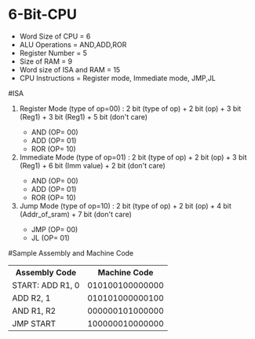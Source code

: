 # 6-Bit-CPU
<ul>
  <li>Word Size of CPU = 6</li>
  <li>ALU Operations = AND,ADD,ROR</li>
  <li>Register Number = 5</li>
  <li>Size of RAM = 9</li>
  <li>Word size of ISA and RAM = 15</li>
  <li>CPU Instructions = Register mode, Immediate mode, JMP,JL</li>
</ul>

#ISA
<ol>
  <li>Register Mode (type of op=00) : 2 bit (type of op) + 2 bit (op) + 3 bit (Reg1) + 3 bit (Reg1) + 5 bit (don't care)</li>
  <ul>
    <li>AND (OP= 00)</li>
    <li>ADD (OP= 01)</li>
    <li>ROR (OP= 10)</li>
  </ul>
  <li>Immediate Mode (type of op=01) : 2 bit (type of op) + 2 bit (op) + 3 bit (Reg1) + 6 bit (Imm value) + 2 bit (don't care)</li>
  <ul>
    <li>AND (OP= 00)</li>
    <li>ADD (OP= 01)</li>
    <li>ROR (OP= 10)</li>
  </ul>
  <li>Jump Mode (type of op=10) : 2 bit (type of op) + 2 bit (op) + 4 bit (Addr_of_sram) + 7 bit (don't care)</li>
  <ul> 
    <li>JMP (OP= 00)</li>
    <li>JL (OP= 01)</li>
  </ul>
</ol>

#Sample Assembly and Machine Code
<table>
  <tr>
    <th>Assembly Code</th>
    <th>Machine Code</th>
  </tr>
  <tr>
    <td>START: ADD R1, 0</td>
    <td>010100100000000</td>
  </tr>
  <tr>
    <td>ADD R2, 1</td>
    <td>010101000000100</td>
  </tr>
  <tr>
    <td>AND R1, R2</td>
    <td>000000101000000</td>
  </tr>
  <tr>
    <td>JMP START</td>
    <td>100000010000000</td>
  </tr>
</table>



